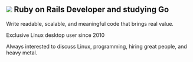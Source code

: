 ## <img src="https://web.archive.org/web/20020221004230/http://geocities.com:80/charlamagne.geo/TuxProgramming.gif"> Ruby on Rails Developer and studying Go

Write readable, scalable, and meaningful code that brings real value.

Exclusive Linux desktop user since 2010

Always interested to discuss Linux, programming, hiring great people, and heavy metal.

<!--
**jpblicer/jpblicer** is a ✨ _special_ ✨ repository because its `README.md` (this file) appears on your GitHub profile.

Here are some ideas to get you started:

- 🔭 I’m currently working on ...
- 🌱 I’m currently learning ...
- 👯 I’m looking to collaborate on ...
- 🤔 I’m looking for help with ...
- 💬 Ask me about ...
- 📫 How to reach me: ...
- 😄 Pronouns: ...
- ⚡ Fun fact: ...
-->
